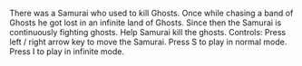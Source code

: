 There was a Samurai who used to kill Ghosts. Once while chasing a band of Ghosts he got lost in an infinite land of Ghosts. Since then the Samurai is continuously fighting ghosts.
Help Samurai kill the ghosts.
Controls:
Press left / right arrow key to move the Samurai.
Press S to play in normal mode.
Press I to play in infinite mode.